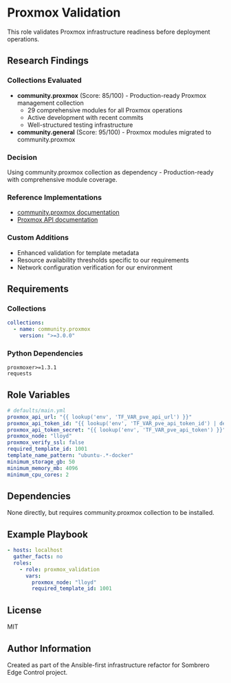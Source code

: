 Proxmox Validation
==================

This role validates Proxmox infrastructure readiness before deployment operations.

## Research Findings

### Collections Evaluated
- **community.proxmox** (Score: 85/100) - Production-ready Proxmox management collection
  - 29 comprehensive modules for all Proxmox operations
  - Active development with recent commits
  - Well-structured testing infrastructure
- **community.general** (Score: 95/100) - Proxmox modules migrated to community.proxmox

### Decision
Using community.proxmox collection as dependency - Production-ready with comprehensive module coverage.

### Reference Implementations
- [community.proxmox documentation](https://docs.ansible.com/ansible/latest/collections/community/proxmox/)
- [Proxmox API documentation](https://pve.proxmox.com/pve-docs/api-viewer/)

### Custom Additions
- Enhanced validation for template metadata
- Resource availability thresholds specific to our requirements
- Network configuration verification for our environment

Requirements
------------

### Collections
```yaml
collections:
  - name: community.proxmox
    version: ">=3.0.0"
```

### Python Dependencies
```
proxmoxer>=1.3.1
requests
```

Role Variables
--------------

```yaml
# defaults/main.yml
proxmox_api_url: "{{ lookup('env', 'TF_VAR_pve_api_url') }}"
proxmox_api_token_id: "{{ lookup('env', 'TF_VAR_pve_api_token_id') | default('terraform@pve!token') }}"
proxmox_api_token_secret: "{{ lookup('env', 'TF_VAR_pve_api_token') }}"
proxmox_node: "lloyd"
proxmox_verify_ssl: false
required_template_id: 1001
template_name_pattern: "ubuntu-.*-docker"
minimum_storage_gb: 50
minimum_memory_mb: 4096
minimum_cpu_cores: 2
```

Dependencies
------------

None directly, but requires community.proxmox collection to be installed.

Example Playbook
----------------

```yaml
- hosts: localhost
  gather_facts: no
  roles:
    - role: proxmox_validation
      vars:
        proxmox_node: "lloyd"
        required_template_id: 1001
```

License
-------

MIT

Author Information
------------------

Created as part of the Ansible-first infrastructure refactor for Sombrero Edge Control project.
